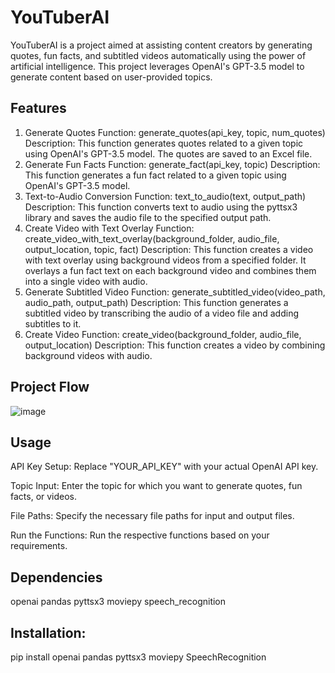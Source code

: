 # YouTuberAI #

YouTuberAI is a project aimed at assisting content creators by generating quotes, fun facts, and subtitled videos automatically using the power of artificial intelligence. This project leverages OpenAI's GPT-3.5 model to generate content based on user-provided topics.

## Features ##

1. Generate Quotes
Function: generate_quotes(api_key, topic, num_quotes)
Description: This function generates quotes related to a given topic using OpenAI's GPT-3.5 model. The quotes are saved to an Excel file.
2. Generate Fun Facts
Function: generate_fact(api_key, topic)
Description: This function generates a fun fact related to a given topic using OpenAI's GPT-3.5 model.
3. Text-to-Audio Conversion
Function: text_to_audio(text, output_path)
Description: This function converts text to audio using the pyttsx3 library and saves the audio file to the specified output path.
4. Create Video with Text Overlay
Function: create_video_with_text_overlay(background_folder, audio_file, output_location, topic, fact)
Description: This function creates a video with text overlay using background videos from a specified folder. It overlays a fun fact text on each background video and combines them into a single video with audio.
5. Generate Subtitled Video
Function: generate_subtitled_video(video_path, audio_path, output_path)
Description: This function generates a subtitled video by transcribing the audio of a video file and adding subtitles to it.
6. Create Video
Function: create_video(background_folder, audio_file, output_location)
Description: This function creates a video by combining background videos with audio.

## Project Flow
![image](https://github.com/sunainha-vijay/AI-Youtuber/assets/113001688/9cf2d1f3-2d30-4a5c-8948-e91e294b9053)

## Usage ##

API Key Setup: Replace "YOUR_API_KEY" with your actual OpenAI API key.

Topic Input: Enter the topic for which you want to generate quotes, fun facts, or videos.

File Paths: Specify the necessary file paths for input and output files.

Run the Functions: Run the respective functions based on your requirements.

## Dependencies ##

openai
pandas
pyttsx3
moviepy
speech_recognition

## Installation: ##
pip install openai pandas pyttsx3 moviepy SpeechRecognition
